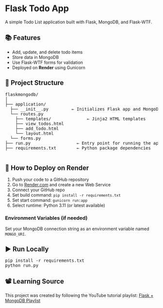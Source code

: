 <h1>Flask Todo App</h1>

<p>A simple Todo List application built with Flask, MongoDB, and Flask-WTF.</p>

<h2>📚 Features</h2>
<ul>
  <li>Add, update, and delete todo items</li>
  <li>Store data in MongoDB</li>
  <li>Use Flask-WTF forms for validation</li>
  <li>Deployed on <strong>Render</strong> using Gunicorn</li>
</ul>

<h2>📁 Project Structure</h2>
<pre>
flaskmongodb/
│
├── application/
  ├── __init__.py         ← Initializes Flask app and MongoDB
  └── routes.py
    ├── templates/              ← Jinja2 HTML templates
    ├── view_todos.html
    ├── add_todo.html
    └── layout.html         
  └── forms.py
├── run.py                  ← Entry point for running the app
├── requirements.txt        ← Python package dependencies

</pre>

<h2>🚀 How to Deploy on Render</h2>

<ol>
  <li>Push your code to a GitHub repository</li>
  <li>Go to <a href="https://render.com">Render.com</a> and create a new Web Service</li>
  <li>Connect your GitHub repo</li>
  <li>Set build command: <code>pip install -r requirements.txt</code></li>
  <li>Set start command: <code>gunicorn run:app</code></li>
  <li>Select runtime: Python 3.11 (or latest available)</li>
</ol>

<h3>Environment Variables (if needed)</h3>
<p>Set your MongoDB connection string as an environment variable named <code>MONGO_URI</code>.</p>

<h2>▶️ Run Locally</h2>
<pre>
pip install -r requirements.txt
python run.py
</pre>

<h2>📽️ Learning Source</h2>
<p>This project was created by following the YouTube tutorial playlist: 
<a href="https://www.youtube.com/watch?v=tNDq3JcCh_o&list=PLU7aW4OZeUzwN0TsZLZUuzhc0f7OVVBcT">Flask + MongoDB Playlist</a></p>

